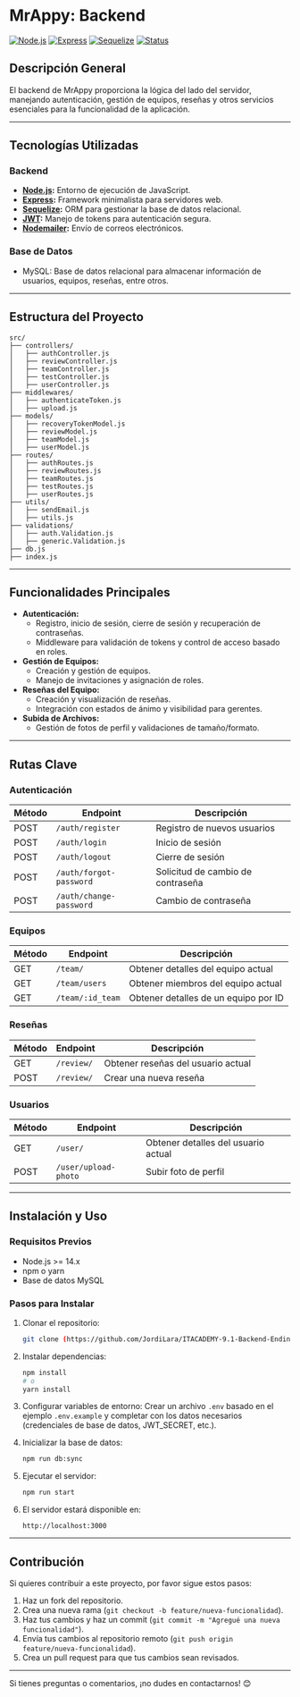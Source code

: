 # MrAppy: Backend

[![Node.js](https://img.shields.io/badge/Backend-Node.js-green)](https://nodejs.org/) [![Express](https://img.shields.io/badge/Framework-Express-yellow)](https://expressjs.com/) [![Sequelize](https://img.shields.io/badge/ORM-Sequelize-blue)](https://sequelize.org/) [![Status](https://img.shields.io/badge/Status-Development-orange)]()

## Descripción General
El backend de MrAppy proporciona la lógica del lado del servidor, manejando autenticación, gestión de equipos, reseñas y otros servicios esenciales para la funcionalidad de la aplicación.

---

## Tecnologías Utilizadas

### **Backend**
- **[Node.js](https://nodejs.org/):** Entorno de ejecución de JavaScript.
- **[Express](https://expressjs.com/):** Framework minimalista para servidores web.
- **[Sequelize](https://sequelize.org/):** ORM para gestionar la base de datos relacional.
- **[JWT](https://jwt.io/):** Manejo de tokens para autenticación segura.
- **[Nodemailer](https://nodemailer.com/):** Envío de correos electrónicos.

### **Base de Datos**
- MySQL: Base de datos relacional para almacenar información de usuarios, equipos, reseñas, entre otros.

---

## Estructura del Proyecto

```plaintext
src/
├── controllers/
│   ├── authController.js
│   ├── reviewController.js
│   ├── teamController.js
│   ├── testController.js
│   ├── userController.js
├── middlewares/
│   ├── authenticateToken.js
│   ├── upload.js
├── models/
│   ├── recoveryTokenModel.js
│   ├── reviewModel.js
│   ├── teamModel.js
│   ├── userModel.js
├── routes/
│   ├── authRoutes.js
│   ├── reviewRoutes.js
│   ├── teamRoutes.js
│   ├── testRoutes.js
│   ├── userRoutes.js
├── utils/
│   ├── sendEmail.js
│   ├── utils.js
├── validations/
│   ├── auth.Validation.js
│   ├── generic.Validation.js
├── db.js
├── index.js
```

---

## Funcionalidades Principales
- **Autenticación:**
  - Registro, inicio de sesión, cierre de sesión y recuperación de contraseñas.
  - Middleware para validación de tokens y control de acceso basado en roles.
- **Gestión de Equipos:**
  - Creación y gestión de equipos.
  - Manejo de invitaciones y asignación de roles.
- **Reseñas del Equipo:**
  - Creación y visualización de reseñas.
  - Integración con estados de ánimo y visibilidad para gerentes.
- **Subida de Archivos:**
  - Gestión de fotos de perfil y validaciones de tamaño/formato.

---

## Rutas Clave

### **Autenticación**
| Método | Endpoint            | Descripción                           |
|--------|---------------------|---------------------------------------|
| POST   | `/auth/register`    | Registro de nuevos usuarios           |
| POST   | `/auth/login`       | Inicio de sesión                      |
| POST   | `/auth/logout`      | Cierre de sesión                      |
| POST   | `/auth/forgot-password` | Solicitud de cambio de contraseña    |
| POST   | `/auth/change-password` | Cambio de contraseña                |

### **Equipos**
| Método | Endpoint            | Descripción                           |
|--------|---------------------|---------------------------------------|
| GET    | `/team/`            | Obtener detalles del equipo actual    |
| GET    | `/team/users`       | Obtener miembros del equipo actual    |
| GET    | `/team/:id_team`    | Obtener detalles de un equipo por ID  |

### **Reseñas**
| Método | Endpoint            | Descripción                           |
|--------|---------------------|---------------------------------------|
| GET    | `/review/`          | Obtener reseñas del usuario actual    |
| POST   | `/review/`          | Crear una nueva reseña                |

### **Usuarios**
| Método | Endpoint            | Descripción                           |
|--------|---------------------|---------------------------------------|
| GET    | `/user/`            | Obtener detalles del usuario actual   |
| POST   | `/user/upload-photo`| Subir foto de perfil                  |

---

## Instalación y Uso

### **Requisitos Previos**
- Node.js >= 14.x
- npm o yarn
- Base de datos MySQL

### **Pasos para Instalar**
1. Clonar el repositorio:
   ```bash
   git clone (https://github.com/JordiLara/ITACADEMY-9.1-Backend-Ending-Project-Mr-Appy.git)
   ```
2. Instalar dependencias:
   ```bash
   npm install
   # o
   yarn install
   ```
3. Configurar variables de entorno:
   Crear un archivo `.env` basado en el ejemplo `.env.example` y completar con los datos necesarios (credenciales de base de datos, JWT_SECRET, etc.).

4. Inicializar la base de datos:
   ```bash
   npm run db:sync
   ```

5. Ejecutar el servidor:
   ```bash
   npm run start
   ```
6. El servidor estará disponible en:
   ```
   http://localhost:3000
   ```

---

## Contribución

Si quieres contribuir a este proyecto, por favor sigue estos pasos:

1. Haz un fork del repositorio.
2. Crea una nueva rama (`git checkout -b feature/nueva-funcionalidad`).
3. Haz tus cambios y haz un commit (`git commit -m "Agregué una nueva funcionalidad"`).
4. Envía tus cambios al repositorio remoto (`git push origin feature/nueva-funcionalidad`).
5. Crea un pull request para que tus cambios sean revisados.

---

Si tienes preguntas o comentarios, ¡no dudes en contactarnos! 😊


